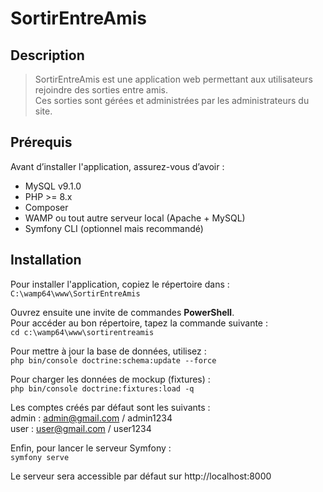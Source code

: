 # SortirEntreAmis

## Description
> SortirEntreAmis est une application web permettant aux utilisateurs rejoindre des sorties entre amis.<br>
> Ces sorties sont gérées et administrées par les administrateurs du site.

## Prérequis
Avant d’installer l'application, assurez-vous d’avoir :
- MySQL v9.1.0
- PHP >= 8.x
- Composer
- WAMP ou tout autre serveur local (Apache + MySQL)
- Symfony CLI (optionnel mais recommandé)

## Installation
Pour installer l'application, copiez le répertoire dans : <br>
```C:\wamp64\www\SortirEntreAmis```

Ouvrez ensuite une invite de commandes **PowerShell**.<br>
Pour accéder au bon répertoire, tapez la commande suivante : <br>
```cd c:\wamp64\www\sortirentreamis```

Pour mettre à jour la base de données, utilisez :<br>
```php bin/console doctrine:schema:update --force```

Pour charger les données de mockup (fixtures) :<br>
```php bin/console doctrine:fixtures:load -q```

Les comptes créés par défaut sont les suivants :<br>
admin : admin@gmail.com / admin1234<br>
user  : user@gmail.com  / user1234      

Enfin, pour lancer le serveur Symfony :<br>
```symfony serve```

Le serveur sera accessible par défaut sur http://localhost:8000
